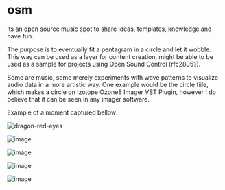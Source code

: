 # osm
its an open source music spot to share ideas, templates, knowledge and have fun.

The purpose is to eventually fit a pentagram in a circle and let it wobble. This way can be used as a layer for content creation, might be able to be used as a sample for projects using Open Sound Control (rfc2805?).

Some are music, some merely experiments with wave patterns to visualize audio data in a more artistic way.
One example would be the circle fiile, which makes a circle on Izotope Ozone8 Imager VST Plugin, however I do believe that it can be seen in any imager software.

Example of a moment captured bellow:

![dragon-red-eyes](https://user-images.githubusercontent.com/82114524/222989169-fef7c50e-4ba7-453f-b42d-c61e306a9f3e.png)

![image](https://user-images.githubusercontent.com/82114524/223013328-c35b7ca9-60ba-42c5-a1f2-ce1f5085b412.png)

![image](https://user-images.githubusercontent.com/82114524/223013415-3f3b5b74-3534-4ced-b97f-a2bcba82516a.png)

![image](https://user-images.githubusercontent.com/82114524/223013729-035439eb-1411-4f58-8cc0-2038928b7d19.png)

![image](https://user-images.githubusercontent.com/82114524/223014859-9e817465-a649-4c61-8d5e-d3fc385cdc29.png)
